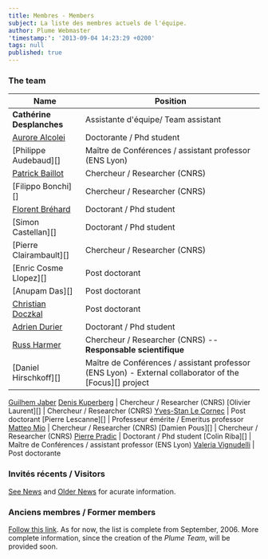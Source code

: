 ```yaml
---
title: Membres - Members
subject: La liste des membres actuels de l'équipe.
author: Plume Webmaster
'timestamp:': '2013-09-04 14:23:29 +0200'
tags: null
published: true
---
```




### The team


Name | Position
---- | --------
**Cathérine Desplanches**  | Assistante d'équipe/ Team assistant
[Aurore Alcolei](http://perso.ens-lyon.fr/aurore.alcolei/) | Doctorante / Phd student
[Philippe Audebaud][]  | Maître de Conférences / assistant professor (ENS Lyon)
[Patrick Baillot](http://perso.ens-lyon.fr/patrick.baillot/) | Chercheur / Researcher (CNRS)
[Filippo Bonchi][]     | Chercheur / Researcher (CNRS)
[Florent Bréhard](http://perso.ens-lyon.fr/florent.brehard/)  | Doctorant / Phd student
[Simon Castellan][]    | Doctorant / Phd student
[Pierre Clairambault][]| Chercheur / Researcher (CNRS)
[Enric Cosme Llopez][] | Post doctorant
[Anupam Das][]         | Post doctorant
[Christian Doczkal](http://perso.ens-lyon.fr/christian.doczkal/)  | Post doctorant
[Adrien Durier](http://perso.ens-lyon.fr/adrien.durier/)  | Doctorant / Phd student
[Russ Harmer](http://perso.ens-lyon.fr/russell.harmer/)  | Chercheur / Researcher (CNRS) -- **Responsable scientifique**
[Daniel Hirschkoff][]  | Maître de Conférences / assistant professor (ENS Lyon) - External collaborator of the [Focus][] project
[Guilhem Jaber](http://guilhem.jaber.fr)
[Denis Kuperberg](http://perso.ens-lyon.fr/denis.kuperberg/) | Chercheur / Researcher (CNRS)
[Olivier Laurent][]    | Chercheur / Researcher (CNRS)
[Yves-Stan Le Cornec]()  | Post doctorant
[Pierre Lescanne][]    | Professeur émérite / Emeritus professor
[Matteo Mio](http://perso.ens-lyon.fr/matteo.mio/)    | Chercheur / Researcher (CNRS)
[Damien Pous][]        | Chercheur / Researcher (CNRS)
[Pierre Pradic](http://perso.ens-lyon.fr/pierre.pradic/)  | Doctorant / Phd student
[Colin Riba][]         | Maître de Conférences / assistant professor (ENS Lyon)
[Valeria Vignudelli](https://sites.google.com/site/valeriavignudelli/) | Post doctorante




###  Invités récents / Visitors

[See News](News) and [Older News](Previously) for acurate information.


###  Anciens membres / Former members

[Follow this link](FormerMembers). As for now, the list is complete from September, 2006. More complete information, since the creation of the *Plume Team*, will be provided soon.
